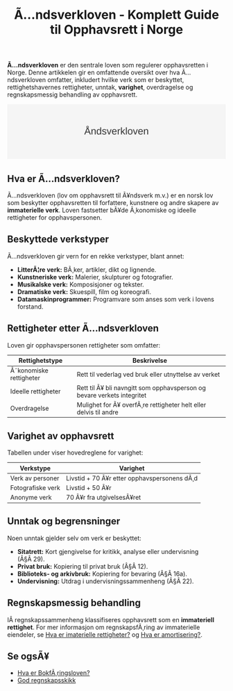 ﻿---
title: "Ã…ndsverkloven - Komplett Guide til Opphavsrett i Norge"
meta_title: "Ã…ndsverkloven - Komplett Guide til Opphavsrett i Norge"
meta_description: '**Ã…ndsverkloven** er den sentrale loven som regulerer opphavsretten i Norge. Denne artikkelen gir en omfattende oversikt over hva Ã…ndsverkloven omfatter, inkl...'
slug: aandsverkloven
type: blog
layout: pages/single
---

**Ã…ndsverkloven** er den sentrale loven som regulerer opphavsretten i Norge. Denne artikkelen gir en omfattende oversikt over hva Ã…ndsverkloven omfatter, inkludert hvilke verk som er beskyttet, rettighetshavernes rettigheter, unntak, **varighet**, overdragelse og regnskapsmessig behandling av opphavsrett.

![Ã…ndsverkloven](aandsverkloven-image.svg)

## Hva er Ã…ndsverkloven?

Ã…ndsverkloven (lov om opphavsrett til Ã¥ndsverk m.v.) er en norsk lov som beskytter opphavsretten til forfattere, kunstnere og andre skapere av **immaterielle verk**. Loven fastsetter bÃ¥de Ã¸konomiske og ideelle rettigheter for opphavspersonen.

## Beskyttede verkstyper

Ã…ndsverkloven gir vern for en rekke verkstyper, blant annet:

* **LitterÃ¦re verk:** BÃ¸ker, artikler, dikt og lignende.
* **Kunstneriske verk:** Malerier, skulpturer og fotografier.
* **Musikalske verk:** Komposisjoner og tekster.
* **Dramatiske verk:** Skuespill, film og koreografi.
* **Datamaskinprogrammer:** Programvare som anses som verk i lovens forstand.

## Rettigheter etter Ã…ndsverkloven

Loven gir opphavspersonen rettigheter som omfatter:

| Rettighetstype         | Beskrivelse                                                        |
|------------------------|---------------------------------------------------------------------|
| Ã˜konomiske rettigheter | Rett til vederlag ved bruk eller utnyttelse av verket               |
| Ideelle rettigheter    | Rett til Ã¥ bli navngitt som opphavsperson og bevare verkets integritet |
| Overdragelse           | Mulighet for Ã¥ overfÃ¸re rettigheter helt eller delvis til andre     |

## Varighet av opphavsrett

Tabellen under viser hovedreglene for varighet:

| Verkstype            | Varighet                                    |
|----------------------|----------------------------------------------|
| Verk av personer     | Livstid + 70 Ã¥r etter opphavspersonens dÃ¸d  |
| Fotografiske verk    | Livstid + 50 Ã¥r                             |
| Anonyme verk         | 70 Ã¥r fra utgivelsesÃ¥ret                    |

## Unntak og begrensninger

Noen unntak gjelder selv om verk er beskyttet:

* **Sitatrett:** Kort gjengivelse for kritikk, analyse eller undervisning (Â§Â 29).
* **Privat bruk:** Kopiering til privat bruk (Â§Â 12).
* **Biblioteks- og arkivbruk:** Kopiering for bevaring (Â§Â 16a).
* **Undervisning:** Utdrag i undervisningssammenheng (Â§Â 22).

## Regnskapsmessig behandling

IÂ regnskapssammenheng klassifiseres opphavsrett som en **immateriell rettighet**. For mer informasjon om regnskapsfÃ¸ring av immaterielle eiendeler, se [Hva er imaterielle rettigheter?](/blogs/regnskap/hva-er-imaterielle-rettigheter "Hva er Imaterielle Rettigheter? Komplett Guide til RegnskapsfÃ¸ring og Verdivurdering") og [Hva er amortisering?](/blogs/regnskap/hva-er-amortisering "Hva er Amortisering? En Komplett Guide til Avskrivning av Immaterielle Eiendeler").

## Se ogsÃ¥

* [Hva er BokfÃ¸ringsloven?](/blogs/regnskap/hva-er-bokforingsloven "Hva er BokfÃ¸ringsloven? Komplett Guide til Norsk BokfÃ¸ringslovgivning")
* [God regnskapsskikk](/blogs/regnskap/god-regnskapsskikk "God Regnskapsskikk - Prinsipper og Standarder i Norge")







